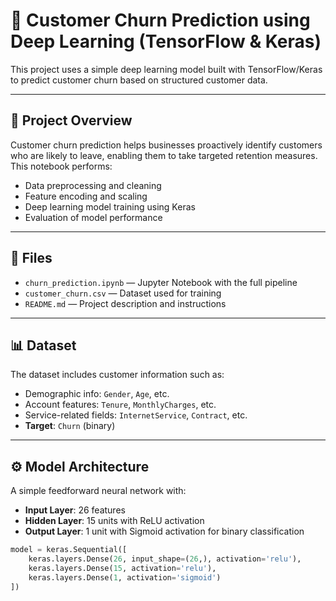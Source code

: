 # 🧠 Customer Churn Prediction using Deep Learning (TensorFlow & Keras)

This project uses a simple deep learning model built with TensorFlow/Keras to predict customer churn based on structured customer data.

---

## 📘 Project Overview

Customer churn prediction helps businesses proactively identify customers who are likely to leave, enabling them to take targeted retention measures. This notebook performs:

- Data preprocessing and cleaning  
- Feature encoding and scaling  
- Deep learning model training using Keras  
- Evaluation of model performance  

---

## 📂 Files

- `churn_prediction.ipynb` — Jupyter Notebook with the full pipeline  
- `customer_churn.csv` — Dataset used for training  
- `README.md` — Project description and instructions  

---

## 📊 Dataset

The dataset includes customer information such as:

- Demographic info: `Gender`, `Age`, etc.  
- Account features: `Tenure`, `MonthlyCharges`, etc.  
- Service-related fields: `InternetService`, `Contract`, etc.  
- **Target**: `Churn` (binary)  

---

## ⚙️ Model Architecture

A simple feedforward neural network with:

- **Input Layer**: 26 features  
- **Hidden Layer**: 15 units with ReLU activation  
- **Output Layer**: 1 unit with Sigmoid activation for binary classification  

```python
model = keras.Sequential([
    keras.layers.Dense(26, input_shape=(26,), activation='relu'),
    keras.layers.Dense(15, activation='relu'),
    keras.layers.Dense(1, activation='sigmoid')
])
